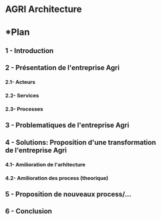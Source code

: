 # AGRI Architecture

# *Plan

## 1 - Introduction

## 2 - Présentation de l'entreprise Agri

   ### 2.1- Acteurs
   ### 2.2- Services
   ### 2.3- Processes

## 3 - Problematiques de l'entreprise Agri

## 4 - Solutions: Proposition d'une transformation de l'entreprise Agri

   ### 4.1- Amilioration de l'arhitecture

   ### 4.2- Amilioration des process (theorique)
      
## 5 - Proposition de nouveaux process/...

## 6 - Conclusion






